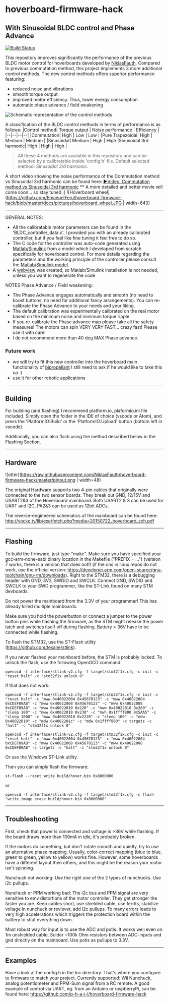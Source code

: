 # hoverboard-firmware-hack
## With Sinusoidal BLDC control and Phase Advance
[![Build Status](https://travis-ci.org/joemccann/dillinger.svg?branch=master)](https://travis-ci.org/joemccann/dillinger)

This repository improves significantly the performance of the previous BLDC motor control for hoverboards developed by [NiklasFauth](https://github.com/NiklasFauth/hoverboard-firmware-hack). Compared to previous commutation method, this project implements 3 more additional control methods. The new control methods offers superior performance featuring:
 - reduced noise and vibrations 	
 - smooth torque output 	
 - improved motor efficiency. Thus, lower energy consumption
 - automatic phase advance / field weakening

![Schematic representation of the control methods](https://github.com/EmanuelFeru/hoverboard-firmware-hack/blob/master/01_Matlab/02_Figures/control_methods.png)

A classification of the BLDC control methods in terms of performance is as follows:
|Control method| Torque output | Noise performance | Efficiency |
|--|--|--|--|
|Commutation| High | Low | Low |
|Pure Trapezoidal| High | Medium | Medium |
|Sinusoidal| Medium | High | High
|Sinusoidal 3rd harmonic| High | High | High |

> All these 4 methods are available in this repository and can be selected by a calibratable inside 'config.h' file. Default selected method: *Sinusoidal 3rd harmonic*.

A short video showing the noise performance of the Commutation method vs Sinusoidal 3rd harmonic can be found here:
[►Video: Commutation method vs Sinusoidal 3rd harmonic](https://drive.google.com/file/d/1vC_kEkp2LE2lAaMCJcmK4z2m3jrPUoBD/view)
** A more detailed and better movie will come soon... so stay tuned ;)
![Hoverboard wheel](https://github.com/EmanuelFeru/hoverboard-firmware-hack/blob/master/docs/pictures/hoverboard_wheel.JPG | width=640)

---
GENERAL NOTES:
 - All the calibratable motor parameters can be found in the 'BLDC_controller_data.c'. I provided you with an already calibrated controller, but if you feel like fine tuning it feel free to do so.
 - The C code for the controller was auto-code generated using [Matlab/Simulink](https://nl.mathworks.com/solutions/embedded-code-generation.html) from a model which I developed from scratch specifically for hoverboard control. For more details regarding the parameters and the working principle of the controller please consult the [Matlab/Simulink model](https://github.com/EmanuelFeru/hoverboard-firmware-hack/tree/master/01_Matlab).
 - A [webview](https://github.com/EmanuelFeru/hoverboard-firmware-hack/tree/master/01_Matlab/BLDC_controller_ert_rtw/html/webview) was created, so Matlab/Simulink installation is not needed, unless you want to regenerate the code

NOTES Phase Advance / Field weakening:

 - The Phase Advance engages automatically and smooth (no need to boost buttons, no need for additional fancy arrangements). You can re-calibrate the Phase Advance to your needs and your liking. 
 - The default calibration was experimentally calibrated on the real motor based on the minimum noise and minimum torque ripple
 - If you re-calibrate the Phase advance map please take all the safety measures! The motors can spin VERY VERY FAST... crazy fast! Please use it with care!
 - I do not recommend more than 40 deg MAX Phase advance. 

### Future work
 - we will try to fit this new controller into the hoverboard main functionality of [bipropellant](https://github.com/bipropellant/bipropellant-hoverboard-firmware) I still need to ask if he would like to take this up :)
 - use it for other robotic applications

---
## Building 
For building (and flashing) I recommend platform.io, plaformio.ini file included. Simply open the folder in the IDE of choice (vscode or Atom), and press the 'PlatformIO:Build' or the 'PlatformIO:Upload' button (bottom left in vscode).

Additionally, you can also flash using the method described below in the Flashing Section.

---

## Hardware
![otter](https://raw.githubusercontent.com/NiklasFauth/hoverboard-firmware-hack/master/pinout.png | width=48)

The original Hardware supports two 4-pin cables that originally were connected to the two sensor boards. They break out GND, 12/15V and USART2&3 of the Hoverboard mainboard.
Both USART2 & 3 can be used for UART and I2C, PA2&3 can be used as 12bit ADCs.

The reverse-engineered schematics of the mainboard can be found here:
http://vocke.tv/lib/exe/fetch.php?media=20150722_hoverboard_sch.pdf

---

## Flashing
To build the firmware, just type "make". Make sure you have specified your gcc-arm-none-eabi binary location in the Makefile ("PREFIX = ...") (version 7 works, there is a version that does not!) (if the ons in linux repos do not work, use the official version: https://developer.arm.com/open-source/gnu-toolchain/gnu-rm/downloads). Right to the STM32, there is a debugging header with GND, 3V3, SWDIO and SWCLK. Connect GND, SWDIO and SWCLK to your SWD programmer, like the ST-Link found on many STM devboards.

Do not power the mainboard from the 3.3V of your programmer! This has already killed multiple mainboards.

Make sure you hold the powerbutton or connect a jumper to the power button pins while flashing the firmware, as the STM might release the power latch and switches itself off during flashing. Battery > 36V have to be connected while flashing.

To flash the STM32, use the ST-Flash utility (https://github.com/texane/stlink).

If you never flashed your mainboard before, the STM is probably locked. To unlock the flash, use the following OpenOCD command:
```
openocd -f interface/stlink-v2.cfg -f target/stm32f1x.cfg -c init -c "reset halt" -c "stm32f1x unlock 0"
```

If that does not work:
```
openocd -f interface/stlink-v2.cfg -f target/stm32f1x.cfg -c init -c "reset halt" -c "mww 0x40022004 0x45670123" -c "mww 0x40022004 0xCDEF89AB" -c "mww 0x40022008 0x45670123" -c "mww 0x40022008 0xCDEF89AB" -c "mww 0x40022010 0x220" -c "mww 0x40022010 0x260" -c "sleep 100" -c "mww 0x40022010 0x230" -c "mwh 0x1ffff800 0x5AA5" -c "sleep 1000" -c "mww 0x40022010 0x2220" -c "sleep 100" -c "mdw 0x40022010" -c "mdw 0x4002201c" -c "mdw 0x1ffff800" -c targets -c "halt" -c "stm32f1x unlock 0"
```
```
openocd -f interface/stlink-v2.cfg -f target/stm32f1x.cfg -c init -c "reset halt" -c "mww 0x40022004 0x45670123" -c "mww 0x40022004 0xCDEF89AB" -c "mww 0x40022008 0x45670123" -c "mww 0x40022008 0xCDEF89AB" -c targets -c "halt" -c "stm32f1x unlock 0"
```
Or use the Windows ST-Link utility.

Then you can simply flash the firmware:
```
st-flash --reset write build/hover.bin 0x8000000
```
or
```
openocd -f interface/stlink-v2.cfg -f target/stm32f1x.cfg -c flash "write_image erase build/hover.bin 0x8000000"
```

---
## Troubleshooting
First, check that power is connected and voltage is >36V while flashing.
If the board draws more than 100mA in idle, it's probably broken.

If the motors do something, but don't rotate smooth and quietly, try to use an alternative phase mapping. Usually, color-correct mapping (blue to blue, green to green, yellow to yellow) works fine. However, some hoverboards have a different layout then others, and this might be the reason your motor isn't spinning.

Nunchuck not working: Use the right one of the 2 types of nunchucks. Use i2c pullups.

Nunchuck or PPM working bad: The i2c bus and PPM signal are very sensitive to emv distortions of the motor controller. They get stronger the faster you are. Keep cables short, use shielded cable, use ferrits, stabilize voltage in nunchuck or reviever, add i2c pullups. To many errors leads to very high accelerations which triggers the protection board within the battery to shut everything down.

Most robust way for input is to use the ADC and potis. It works well even on 1m unshielded cable. Solder ~100k Ohm resistors between ADC-inputs and gnd directly on the mainboard. Use potis as pullups to 3.3V.

---


## Examples

Have a look at the config.h in the Inc directory. That's where you configure to firmware to match your project.
Currently supported: Wii Nunchuck, analog potentiometer and PPM-Sum signal from a RC remote.
A good example of control via UART, eg. from an Arduino or raspberryPi, can be found here:
https://github.com/p-h-a-i-l/hoverboard-firmware-hack